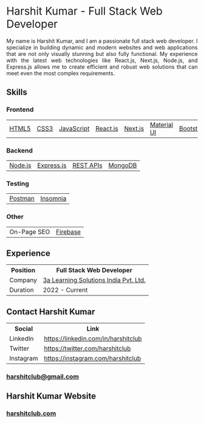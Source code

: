 <h1 style="font-weight: 400">Harshit Kumar - Full Stack Web Developer</h1>
<p align="justify">My name is Harshit Kumar, and I am a passionate full stack web developer. I specialize in building dynamic and modern websites and web applications that are not only visually stunning but also fully functional. My experience with the latest web technologies like React.js, Next.js, Node.js, and Express.js allows me to create efficient and robust web solutions that can meet even the most complex requirements.</p>
<h2>Skills</h2>
<h3>Frontend</h3>
<table>
  <tbody>
    <tr>
      <td><a href="https://developer.mozilla.org/en-US/docs/Glossary/HTML5" target="_blank">HTML5</a></td>
      <td><a href="https://developer.mozilla.org/en-US/docs/Web/CSS" target="_blank">CSS3</a></td>
      <td><a href="https://developer.mozilla.org/en-US/docs/Web/JavaScript" target="_blank">JavaScript</a></td>
      <td><a href="https://react.dev/" target="_blank">React.js</a></td>
      <td><a href="https://nextjs.org/" target="_blank">Next.js</a></td>
      <td><a href="https://mui.com/" target="_blank">Material UI</a></td>
      <td><a href="https://react-bootstrap.github.io/" target="_blank">Bootstrap</a></td>
    </tr>
  </tbody>
  </table>
  <h3>Backend</h3>
<table>
  <tbody>
    <tr>
      <td><a href="https://nodejs.org/" target="_blank">Node.js</a></td>
      <td><a href="https://expressjs.com/" target="_blank">Express.js</a></td>
      <td><a href="https://developer.mozilla.org/en-US/docs/Glossary/REST" target="_blank">REST APIs</a></td>
      <td><a href="https://www.mongodb.com/" target="_blank">MongoDB</a></td>
    </tr>
  </tbody>
  </table>
   <h3>Testing</h3>
<table>
  <tbody>
    <tr>
      <td><a href="https://www.postman.com/" target="_blank">Postman</a></td>
      <td><a href="https://insomnia.rest/" target="_blank">Insomnia</a></td>
    </tr>
  </tbody>
  </table>
   <h3>Other</h3>
<table>
  <tbody>
    <tr>
      <td>On-Page SEO</td>
      <td><a href="https://firebase.google.com/" target="_blank">Firebase</a></td>
    </tr>
  </tbody>
  </table>
  
  <h2>Experience</h2>
  <table>
    <tbody>
      <tr>
      <th>Position</th>
      <th>Full Stack Web Developer</th>
        </tr>
      <tr>
        <td>Company</td>
        <td><a href="https://3alearningsolutions.com" target="_blank">3a Learning Solutions India Pvt. Ltd.</a></td>
      </tr>
      <tr>
        <td>Duration</td>
        <td>2022 - Current</td>
      </tr>
    </tbody>
  </table>
  
  <h2>Contact Harshit Kumar</h2>
<table>
    <tbody>
      <tr>
      <th>Social</th>
      <th>Link</th>
        </tr>
      <tr>
        <td>LinkedIn</td>
        <td><a href="https://linkedin.com/in/harshitclub" target="_blank">https://linkedin.com/in/harshitclub</a></td>
      </tr>
      <tr>
        <td>Twitter</td>
       <td><a href="https://twitter.com/harshitclub" target="_blank">https://twitter.com/harshitclub</a></td>
      </tr>
      <tr>
        <td>Instagram</td>
       <td><a href="https://instagram.com/harshitclub" target="_blank">https://instagram.com/harshitclub</a></td>
      </tr>
    </tbody>
  </table>
  
  <h3><a href="mailto: harshitclub@gmail.com">harshitclub@gmail.com</a></h3>
  
  <h2>Harshit Kumar Website</h2>
  <h3><a href="https://www.harshitclub.com">harshitclub.com</a></h3>
